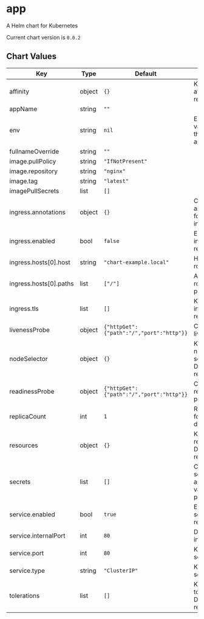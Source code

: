 app
===
A Helm chart for Kubernetes

Current chart version is `0.0.2`





## Chart Values

| Key | Type | Default | Description |
|-----|------|---------|-------------|
| affinity | object | `{}` | Kubernetes affinity resource. |
| appName | string | `""` |  |
| env | string | `nil` | Environment variables for the application. |
| fullnameOverride | string | `""` |  |
| image.pullPolicy | string | `"IfNotPresent"` |  |
| image.repository | string | `"nginx"` |  |
| image.tag | string | `"latest"` |  |
| imagePullSecrets | list | `[]` |  |
| ingress.annotations | object | `{}` | Configures annotations for the ingress. |
| ingress.enabled | bool | `false` | Enable ingress resource. |
| ingress.hosts[0].host | string | `"chart-example.local"` | Host name for routing traffic. |
| ingress.hosts[0].paths | list | `["/"]` | Array of routable paths. |
| ingress.tls | list | `[]` | Kubernetes ingress tls resource. |
| livenessProbe | object | `{"httpGet":{"path":"/","port":"http"}}` | Customize the livenessProbe. |
| nodeSelector | object | `{}` | Kubernetes node selectors for Deployment resources. |
| readinessProbe | object | `{"httpGet":{"path":"/","port":"http"}}` | Customize the readiness probe. |
| replicaCount | int | `1` | Replica count for deployments. |
| resources | object | `{}` | Kubernetes resources for Deployment resources. |
| secrets | list | `[]` | Creates a secret for the application. All variables passed in env. |
| service.enabled | bool | `true` | Enable service resource. |
| service.internalPort | int | `80` | Deployment internal port. |
| service.port | int | `80` | Kubernetes service port. |
| service.type | string | `"ClusterIP"` | Kubernetes service type. |
| tolerations | list | `[]` | Kubernetes tolerations for Deployment resources. |
